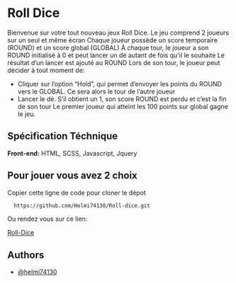 # Roll Dice

Bienvenue sur votre tout nouveau jeux Roll Dice. Le jeu comprend 2 joueurs sur un seul et même écran
Chaque joueur possède un score temporaire (ROUND) et un score global (GLOBAL)
À chaque tour, le joueur a son ROUND initialisé à 0 et peut lancer un dé autant de fois qu'il le souhaite
Le résultat d’un lancer est ajouté au ROUND
Lors de son tour, le joueur peut décider à tout moment de:
- Cliquer sur l’option “Hold”, qui permet d’envoyer les points du ROUND vers le GLOBAL. Ce sera alors le tour de l’autre joueur
- Lancer le dé. S’il obtient un 1, son score ROUND est perdu et c’est la fin de son tour
Le premier joueur qui atteint les 100 points sur global gagne le jeu.

## Spécification Téchnique

**Front-end:** HTML, SCSS, Javascript, Jquery


## Pour jouer vous avez 2 choix

Copier cette ligne de code pour cloner le dépot 

```bash
  https://github.com/Helmi74130/Roll-dice.git
```
Ou rendez vous sur ce lien:

[Roll-Dice](https://dicerollthegame.herokuapp.com/)

## Authors

- [@helmi74130](https://github.com/Helmi74130)
